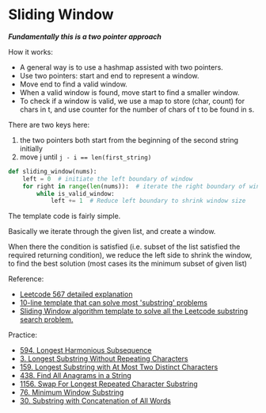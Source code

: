 # Sliding Window

***Fundamentally this is a two pointer approach***

How it works:

- A general way is to use a hashmap assisted with two pointers.
- Use two pointers: start and end to represent a window.
- Move end to find a valid window.
- When a valid window is found, move start to find a smaller window.
- To check if a window is valid, we use a map to store (char, count) for chars in t, and use counter for the number of chars of t to be found in s.

There are two keys here:
1. the two pointers both start from the beginning of the second string initially
2. move j until `j - i == len(first_string)`


```python
def sliding_window(nums):
    left = 0  # initiate the left boundary of window
    for right in range(len(nums)):  # iterate the right boundary of window
        while is_valid_window:
            left += 1  # Reduce left boundary to shrink window size
```

The template code is fairly simple.

Basically we iterate through the given list, and create a window. 

When there the condition is satisfied (i.e. subset of the list satisfied the required returning condition), we reduce the left side to shrink the window, to find the best solution (most cases its the minimum subset of given list)


Reference:

- [Leetcode 567 detailed explanation](https://leetcode.com/problems/permutation-in-string/discuss/638531/Java-or-C%2B%2B-or-Python3-or-Detailed-explanation-or-O(N)-time)
- [10-line template that can solve most 'substring' problems
](https://leetcode.com/problems/minimum-window-substring/discuss/26808/here-is-a-10-line-template-that-can-solve-most-substring-problems)
- [Sliding Window algorithm template to solve all the Leetcode substring search problem.](https://leetcode.com/problems/find-all-anagrams-in-a-string/discuss/92007/Sliding-Window-algorithm-template-to-solve-all-the-Leetcode-substring-search-problem.)


Practice:

- [594. Longest Harmonious Subsequence](https://leetcode.com/problems/longest-harmonious-subsequence/)
- [3. Longest Substring Without Repeating Characters](https://leetcode.com/problems/longest-substring-without-repeating-characters/)
- [159. Longest Substring with At Most Two Distinct Characters](https://leetcode.com/problems/longest-substring-with-at-most-two-distinct-characters/)
- [438. Find All Anagrams in a String](https://leetcode.com/problems/find-all-anagrams-in-a-string/)
- [1156. Swap For Longest Repeated Character Substring](https://leetcode.com/problems/swap-for-longest-repeated-character-substring/)
- [76. Minimum Window Substring](https://leetcode.com/problems/minimum-window-substring/)
- [30. Substring with Concatenation of All Words](https://leetcode.com/problems/substring-with-concatenation-of-all-words/)

